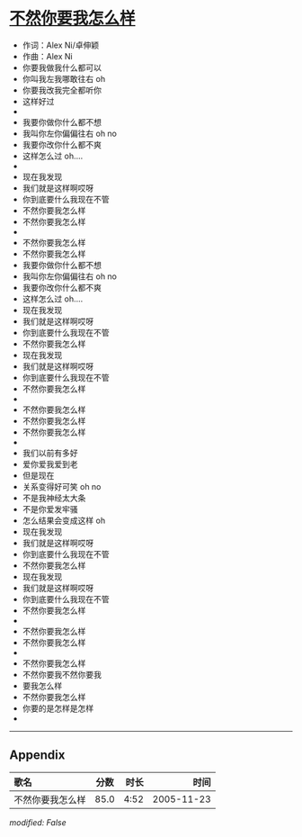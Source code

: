 # [不然你要我怎么样](https://music.163.com/song?id=66144)

* 作词：Alex Ni/卓伸颖
* 作曲：Alex Ni
* 你要我做我什么都可以
* 你叫我左我哪敢往右 oh
* 你要我改我完全都听你
* 这样好过
* 
* 我要你做你什么都不想
* 我叫你左你偏偏往右 oh no
* 我要你改你什么都不爽
* 这样怎么过 oh....
* 
* 现在我发现
* 我们就是这样啊哎呀
* 你到底要什么我现在不管
* 不然你要我怎么样
* 不然你要我怎么样
* 
* 不然你要我怎么样
* 不然你要我怎么样
* 我要你做你什么都不想
* 我叫你左你偏偏往右 oh no
* 我要你改你什么都不爽
* 这样怎么过 oh....
* 现在我发现
* 我们就是这样啊哎呀
* 你到底要什么我现在不管
* 不然你要我怎么样
* 现在我发现
* 我们就是这样啊哎呀
* 你到底要什么我现在不管
* 不然你要我怎么样
* 
* 不然你要我怎么样
* 不然你要我怎么样
* 不然你要我怎么样
* 
* 我们以前有多好
* 爱你爱我爱到老
* 但是现在
* 关系变得好可笑 oh no
* 不是我神经太大条
* 不是你爱发牢骚
* 怎么结果会变成这样 oh
* 现在我发现
* 我们就是这样啊哎呀
* 你到底要什么我现在不管
* 不然你要我怎么样
* 现在我发现
* 我们就是这样啊哎呀
* 你到底要什么我现在不管
* 不然你要我怎么样
* 
* 不然你要我怎么样
* 不然你要我怎么样
* 
* 不然你要我怎么样
* 不然你要我不然你要我
* 要我怎么样
* 不然你要我怎么样
* 你要的是怎样是怎样
* 


---

## Appendix

|歌名|分数|时长|时间|
|:---|:---:|---:|---:|
|不然你要我怎么样|85.0|4:52|2005-11-23

*modified: False*